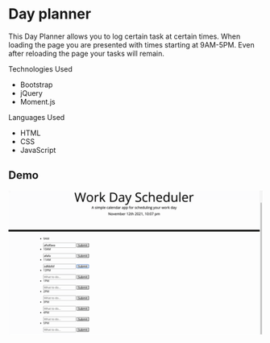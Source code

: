 # Day planner



This Day Planner allows you to log certain task at certain times. When loading the page you are presented with times starting at 9AM-5PM. Even after reloading the page your tasks will remain.

Technologies Used
- Bootstrap
- jQuery
- Moment.js

Languages Used
- HTML
- CSS
- JavaScript

## Demo
![DayplannerDemo](./assets/WorkDayScheduler.gif)